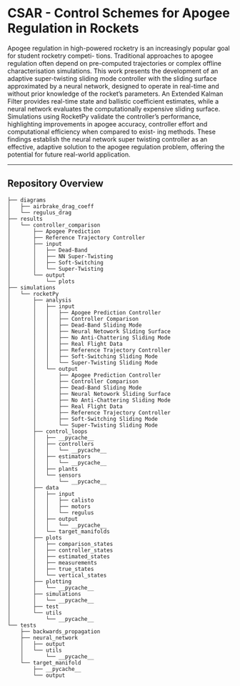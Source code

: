 # CSAR - Control Schemes for Apogee Regulation in Rockets

Apogee regulation in high-powered rocketry is an increasingly popular goal for student rocketry competi-
tions. Traditional approaches to apogee regulation often depend on pre-computed trajectories or complex
offline characterisation simulations. This work presents the development of an adaptive super-twisting
sliding mode controller with the sliding surface approximated by a neural network, designed to operate in
real-time and without prior knowledge of the rocket’s parameters. An Extended Kalman Filter provides
real-time state and ballistic coefficient estimates, while a neural network evaluates the computationally
expensive sliding surface. Simulations using RocketPy validate the controller’s performance, highlighting
improvements in apogee accuracy, controller effort and computational efficiency when compared to exist-
ing methods. These findings establish the neural network super twisting controller as an effective, adaptive
solution to the apogee regulation problem, offering the potential for future real-world application.
*** 

## Repository Overview
```
├── diagrams
│   ├── airbrake_drag_coeff
│   └── regulus_drag
├── results
│   └── controller_comparison
│       ├── Apogee Prediction
│       ├── Reference Trajectory Controller
│       ├── input
│       │   ├── Dead-Band
│       │   ├── NN Super-Twisting
│       │   ├── Soft-Switching
│       │   └── Super-Twisting
│       └── output
│           └── plots
├── simulations
│   └── rocketPy
│       ├── analysis
│       │   ├── input
│       │   │   ├── Apogee Prediction Controller
│       │   │   ├── Controller Comparison
│       │   │   ├── Dead-Band Sliding Mode
│       │   │   ├── Neural Netowork Sliding Surface
│       │   │   ├── No Anti-Chattering Sliding Mode
│       │   │   ├── Real Flight Data
│       │   │   ├── Reference Trajectory Controller
│       │   │   ├── Soft-Switching Sliding Mode
│       │   │   └── Super-Twisting Sliding Mode
│       │   └── output
│       │       ├── Apogee Prediction Controller
│       │       ├── Controller Comparison
│       │       ├── Dead-Band Sliding Mode
│       │       ├── Neural Netowork Sliding Surface
│       │       ├── No Anti-Chattering Sliding Mode
│       │       ├── Real Flight Data
│       │       ├── Reference Trajectory Controller
│       │       ├── Soft-Switching Sliding Mode
│       │       └── Super-Twisting Sliding Mode
│       ├── control_loops
│       │   ├── __pycache__
│       │   ├── controllers
│       │   │   └── __pycache__
│       │   ├── estimators
│       │   │   └── __pycache__
│       │   ├── plants
│       │   └── sensors
│       │       └── __pycache__
│       ├── data
│       │   ├── input
│       │   │   ├── calisto
│       │   │   ├── motors
│       │   │   └── regulus
│       │   ├── output
│       │   │   └── __pycache__
│       │   └── target_manifolds
│       ├── plots
│       │   ├── comparison_states
│       │   ├── controller_states
│       │   ├── estimated_states
│       │   ├── measurements
│       │   ├── true_states
│       │   └── vertical_states
│       ├── plotting
│       │   └── __pycache__
│       ├── simulations
│       │   └── __pycache__
│       ├── test
│       └── utils
│           └── __pycache__
└── tests
    ├── backwards_propagation
    ├── neural_network
    │   ├── output
    │   └── utils
    │       └── __pycache__
    └── target_manifold
        ├── __pycache__
        └── output
```
